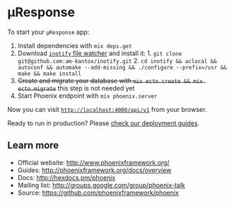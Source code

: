 # μResponse

To start your `μResponse` app:

  1. Install dependencies with `mix deps.get`
  2. Download [`inotify` file watcher](https://github.com/am-kantox/inotify) and install it:
    1. `git clone git@github.com:am-kantox/inotify.git`
    2. `cd inotify && aclocal && autoconf && automake --add-missing && ./configure --prefix=/usr && make && make install`
  3. ~~Create and migrate your database with `mix ecto.create && mix ecto.migrate`~~ this step is not needed yet
  4. Start Phoenix endpoint with `mix phoenix.server`

Now you can visit [`http://localhost:4000/api/v1`](http://localhost:4000/api/v1) from your browser.

Ready to run in production? Please [check our deployment guides](http://www.phoenixframework.org/docs/deployment).

## Learn more

  * Official website: http://www.phoenixframework.org/
  * Guides: http://phoenixframework.org/docs/overview
  * Docs: http://hexdocs.pm/phoenix
  * Mailing list: http://groups.google.com/group/phoenix-talk
  * Source: https://github.com/phoenixframework/phoenix
